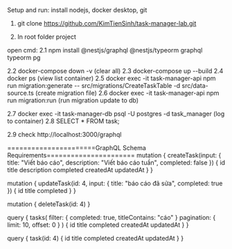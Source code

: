 
Setup and run:
install nodejs, docker desktop, git


1. git clone https://github.com/KimTienSinh/task-manager-lab.git

2. In root folder project

open cmd: 
2.1 npm install @nestjs/graphql @nestjs/typeorm graphql typeorm pg

2.2 docker-compose down -v (clear all)
2.3 docker-compose up --build
2.4 docker ps (view list container)
2.5 docker exec -it task-manager-api npm run migration:generate -- src/migrations/CreateTaskTable -d src/data-source.ts (create migration file)
2.6 docker exec -it task-manager-api npm run migration:run (run migration update to db)

2.7 docker exec -it task-manager-db psql -U postgres -d task_manager (log to container)
2.8 SELECT * FROM task; 

2.9 check http://localhost:3000/graphql

======================GraphQL Schema Requirements======================
mutation {
  createTask(input: {
    title: "Viết báo cáo",
    description: "Viết báo cáo tuần",
    completed: false
  }) {
    id
    title
    description
    completed
    createdAt
    updatedAt
  }
}

mutation {
  updateTask(id: 4, input: {
    title: "báo cáo đã sửa",
    completed: true
  }) {
    id
    title
    completed
  }
}

mutation {
  deleteTask(id: 4)
}

query {
  tasks(
    filter: { completed: true, titleContains: "cáo" }
    pagination: { limit: 10, offset: 0 }
  ) {
    id
    title
    completed
    createdAt
    updatedAt
  }
}

query {
  task(id: 4) {
    id
    title
    completed
    createdAt
    updatedAt
  }
}

